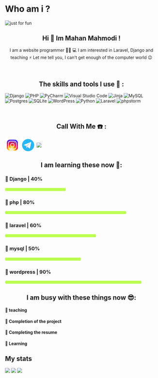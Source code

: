 # Who am i ?

<img align="center" src="https://github.com/mahancrx/mahancrx/assets/87831227/dbc71c23-9e98-40b3-b8b3-65b4ca91d1a7" alt="just for fun">
<h2 align="center">Hi 👋 Im Mahan Mahmodi ! 
</h2>
<p align="center">I am a website programmer 👨🏻 💻 I am interested in Laravel, Django and teaching ⚡️ Let me tell you, I can't get enough of the computer world 😉</p>
<br>
<h2 align="center">The skills and tools I use 🎢 :</h2>

![Django](https://img.shields.io/badge/django-%23092E20.svg?style=for-the-badge&logo=django&logoColor=white) ![PHP](https://img.shields.io/badge/php-%23777BB4.svg?style=for-the-badge&logo=php&logoColor=white)  ![PyCharm](https://img.shields.io/badge/pycharm-143?style=for-the-badge&logo=pycharm&logoColor=black&color=black&labelColor=green)  ![Visual Studio Code](https://img.shields.io/badge/Visual%20Studio%20Code-0078d7.svg?style=for-the-badge&logo=visual-studio-code&logoColor=white)  ![Jinja](https://img.shields.io/badge/jinja-white.svg?style=for-the-badge&logo=jinja&logoColor=black)  ![MySQL](https://img.shields.io/badge/mysql-%2300f.svg?style=for-the-badge&logo=mysql&logoColor=white)  ![Postgres](https://img.shields.io/badge/postgres-%23316192.svg?style=for-the-badge&logo=postgresql&logoColor=white)
  ![SQLite](https://img.shields.io/badge/sqlite-%2307405e.svg?style=for-the-badge&logo=sqlite&logoColor=white)  ![WordPress](https://img.shields.io/badge/WordPress-%23117AC9.svg?style=for-the-badge&logo=WordPress&logoColor=white)  	![Python](https://img.shields.io/badge/python-3670A0?style=for-the-badge&logo=python&logoColor=ffdd54)  ![Laravel](https://img.shields.io/badge/Laravel-FF2D20?style=for-the-badge&logo=laravel&logoColor=white)  ![phpstorm](http://img.shields.io/badge/-PHPStorm-181717?style=for-the-badge&logo=phpstorm&logoColor=white)

<br>
<h2 align="center">Call With Me ☎️  :</h2>

<a align="center" href="https://www.instagram.com/evawn1384/"><img align="center" src="https://github.com/mahancrx/mahancrx/blob/main/image/icons8-instagram-logo-48.png"></a>
<a align="center" href="https://t.me/exiteboy"><img align="center" src="https://github.com/mahancrx/mahancrx/blob/main/image/icons8-telegram-logo-48.png"></a>
<a align="center" href="https://wa.me/989157817553"><img align="center" src="https://static.xx.fbcdn.net/assets/?revision=847097093873056&name=platform-agnostic-green-medium-en-us&density=1" style="width:200px"></a>

<h2 align="center"> I am learning these now 🌱:</h2>
<h3 align="left">🔮 Django | 40%</h3><img align="left" src="https://raw.githubusercontent.com/imrrobat/imrrobat/main/images/bar.png" width="200px" height="16px"></h3>
<br>
<h3 align="left">🔮 php | 80%</h3><img align="left" src="https://raw.githubusercontent.com/imrrobat/imrrobat/main/images/bar.png" width="400px" height="16px"></h3>
<br>
<h3 align="left">🔮 laravel | 60%</h3><img align="left" src="https://raw.githubusercontent.com/imrrobat/imrrobat/main/images/bar.png" width="300px" height="16px"></h3>
<br>
<h3 align="left">🔮 mysql | 50%</h3><img align="left" src="https://raw.githubusercontent.com/imrrobat/imrrobat/main/images/bar.png" width="250px" height="16px"></h3>
<br>
<h3 align="left">🔮 wordpress | 90%</h3><img align="left" src="https://raw.githubusercontent.com/imrrobat/imrrobat/main/images/bar.png" width="450px" height="16px"></h3>
<br>

<h2 align="center">I am busy with these things now 😎:</h2>
<h4 align="left">💫 teaching</h4>
<h4 align="left">💫 Completion of the project</h4>
<h4 align="left">💫 Completing the resume</h4>
<h4 align="left">💫 Learning</h4>

## My stats
<img width=400 src='https://github-readme-stats.vercel.app/api?username=mahancrx&theme=vue-dark&show_icons=true&hide_border=true&count_private=true' />
<img width=400 src='https://github-readme-streak-stats.herokuapp.com/?user=mahancrx&theme=vue-dark&hide_border=true' />

<img src="https://github-readme-stats.vercel.app/api/top-langs/?username=mahancrx&theme=blue-green">
